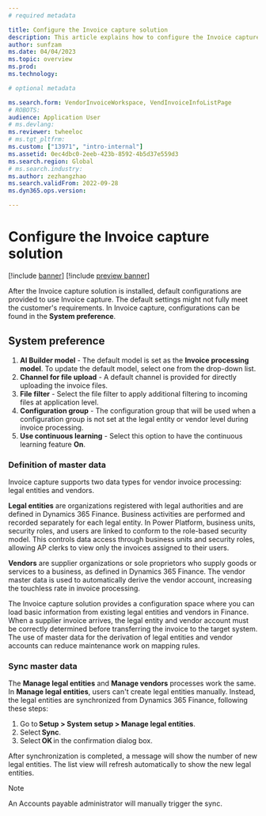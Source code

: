 ```yaml
---
# required metadata

title: Configure the Invoice capture solution
description: This article explains how to configure the Invoice capture solution.
author: sunfzam
ms.date: 04/04/2023
ms.topic: overview
ms.prod: 
ms.technology: 

# optional metadata

ms.search.form: VendorInvoiceWorkspace, VendInvoiceInfoListPage
# ROBOTS: 
audience: Application User
# ms.devlang: 
ms.reviewer: twheeloc
# ms.tgt_pltfrm: 
ms.custom: ["13971", "intro-internal"]
ms.assetid: 0ec4dbc0-2eeb-423b-8592-4b5d37e559d3
ms.search.region: Global
# ms.search.industry: 
ms.author: zezhangzhao
ms.search.validFrom: 2022-09-28
ms.dyn365.ops.version: 

---
```


# Configure the Invoice capture solution

[!include [banner](../includes/banner.md)]
[!include [preview banner](../includes/preview-banner.md)]

After the Invoice capture solution is installed, default configurations are provided to use Invoice capture. The default settings might not fully meet the customer's requirements. In Invoice capture, configurations can be found in the **System preference**. 

## System preference 
1. **AI Builder model** - The default model is set as the **Invoice processing model**. To update the default model, select one from the drop-down list. 
2. **Channel for file upload** -  A default channel is provided for directly uploading the invoice files.  
3. **File filter** - Select the file filter to apply additional filtering to incoming files at application level.  
4. **Configuration group** - The configuration group that will be used when a configuration group is not set at the legal entity or vendor level during invoice processing. 
5. **Use continuous learning** - Select this option to have the continuous learning feature **On**.

### Definition of master data  

Invoice capture supports two data types for vendor invoice processing: legal entities and vendors. 

**Legal entities** are organizations registered with legal authorities and are defined in Dynamics 365 Finance. Business activities are performed and recorded separately for each legal entity. In Power Platform, business units, security roles, and users are linked to conform to the role-based security model. This controls data access through business units and security roles, allowing AP clerks to view only the invoices assigned to their users. 

**Vendors** are supplier organizations or sole proprietors who supply goods or services to a business, as defined in Dynamics 365 Finance. The vendor master data is used to automatically derive the vendor account, increasing the touchless rate in invoice processing. 

The Invoice capture solution provides a configuration space where you can load basic information from existing legal entities and vendors in Finance. When a supplier invoice arrives, the legal entity and vendor account must be correctly determined before transferring the invoice to the target system. The use of master data for the derivation of legal entities and vendor accounts can reduce maintenance work on mapping rules. 


### Sync master data
The **Manage legal entities** and **Manage vendors** processes work the same. In **Manage legal entities**, users can't create legal entities manually. Instead, the legal entities are synchronized from Dynamics 365 Finance, following these steps: 
1. Go to **Setup > System setup > Manage legal entities**.
2. Select **Sync**. 
3. Select **OK** in the confirmation dialog box. 

After synchronization is completed, a message will show the number of new legal entities. The list view will refresh automatically to show the new legal entities.  

>[!Note]
>An Accounts payable administrator will manually trigger the sync. 



